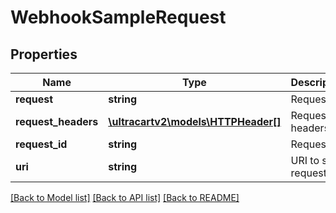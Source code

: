 # WebhookSampleRequest

## Properties
Name | Type | Description | Notes
------------ | ------------- | ------------- | -------------
**request** | **string** | Request | [optional] 
**request_headers** | [**\ultracartv2\models\HTTPHeader[]**](HTTPHeader.md) | Request headers | [optional] 
**request_id** | **string** | Request id | [optional] 
**uri** | **string** | URI to send request to | [optional] 

[[Back to Model list]](../README.md#documentation-for-models) [[Back to API list]](../README.md#documentation-for-api-endpoints) [[Back to README]](../README.md)



